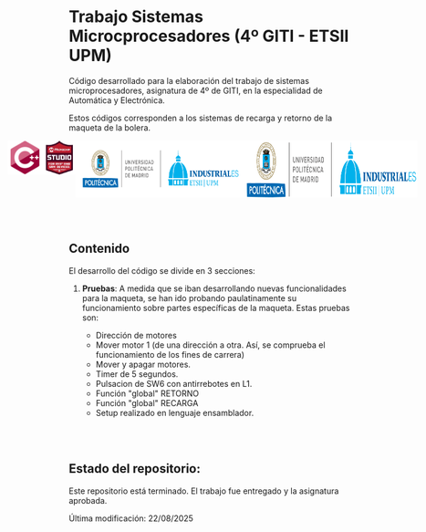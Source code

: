 # Trabajo Sistemas Microcprocesadores (4º GITI - ETSII UPM) 

Código desarrollado para la elaboración del trabajo de sistemas microprocesadores, asignatura de 4º de GITI, en la especialidad de Automática y Electrónica. 

Estos códigos corresponden a los sistemas de recarga y retorno de la maqueta de la bolera. 

<div style="display: flex; justify-content: center;">
 <img src="https://github.com/jimmyperezp/jimmyperezp/blob/main/cpp.svg" alt="c++" width="60" height="60"/>  
 <img src="https://github.com/jimmyperezp/jimmyperezp/blob/main/MStudio_logo.png" alt="microchip" width ="60" height="60"/>
 <img src="https://github.com/jimmyperezp/Programacion_de_sistemas/blob/main/logo%20escuela.png" alt="logo industriales" width="300" height="100"/> 
 <img src="https://github.com/jimmyperezp/Trabajo-Micros-Parte-2/blob/main/logo_escuela_cut.png" alt="logo industriales" width="300" height="100"/> 
</div>

<br><br>

## Contenido

El desarrollo del código se divide en 3 secciones: 

1. **Pruebas**: A medida que se iban desarrollando nuevas funcionalidades para la maqueta, se han ido probando paulatinamente su funcionamiento sobre partes específicas de la maqueta. Estas pruebas son: 


    - Dirección de motores
    - Mover motor 1 (de una dirección a otra. Así, se comprueba el funcionamiento de los fines de carrera)
    - Mover y apagar motores.
    - Timer de 5 segundos. 
    - Pulsacion de SW6 con antirrebotes en L1.
    - Función "global" RETORNO
    - Función "global" RECARGA
    - Setup realizado en lenguaje ensamblador.

<br><br>

## Estado del repositorio: 
Este repositorio está terminado. El trabajo fue entregado y la asignatura aprobada.

Última modificación: 22/08/2025
